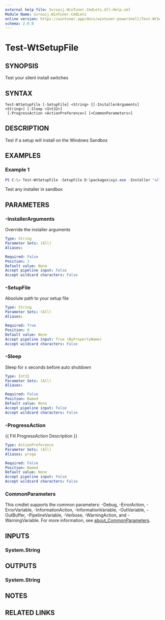 ```yaml
---
external help file: Svrooij.WinTuner.CmdLets.dll-Help.xml
Module Name: Svrooij.WinTuner.CmdLets
online version: https://wintuner.app/docs/wintuner-powershell/Test-WtSetupFile
schema: 2.0.0
---
```


# Test-WtSetupFile

## SYNOPSIS
Test your silent install switches

## SYNTAX

```
Test-WtSetupFile [-SetupFile] <String> [[-InstallerArguments] <String>] [-Sleep <Int32>]
 [-ProgressAction <ActionPreference>] [<CommonParameters>]
```

## DESCRIPTION
Test if a setup will install on the Windows Sandbox

## EXAMPLES

### Example 1
```powershell
PS C:\> Test-WtSetupFile -SetupFile D:\packages\xyz.exe -Installer "all your arguments"
```

Test any installer in sandbox

## PARAMETERS

### -InstallerArguments
Override the installer arguments

```yaml
Type: String
Parameter Sets: (All)
Aliases:

Required: False
Position: 1
Default value: None
Accept pipeline input: False
Accept wildcard characters: False
```

### -SetupFile
Absolute path to your setup file

```yaml
Type: String
Parameter Sets: (All)
Aliases:

Required: True
Position: 0
Default value: None
Accept pipeline input: True (ByPropertyName)
Accept wildcard characters: False
```

### -Sleep
Sleep for x seconds before auto shutdown

```yaml
Type: Int32
Parameter Sets: (All)
Aliases:

Required: False
Position: Named
Default value: None
Accept pipeline input: False
Accept wildcard characters: False
```

### -ProgressAction
{{ Fill ProgressAction Description }}

```yaml
Type: ActionPreference
Parameter Sets: (All)
Aliases: proga

Required: False
Position: Named
Default value: None
Accept pipeline input: False
Accept wildcard characters: False
```

### CommonParameters
This cmdlet supports the common parameters: -Debug, -ErrorAction, -ErrorVariable, -InformationAction, -InformationVariable, -OutVariable, -OutBuffer, -PipelineVariable, -Verbose, -WarningAction, and -WarningVariable. For more information, see [about_CommonParameters](http://go.microsoft.com/fwlink/?LinkID=113216).

## INPUTS

### System.String

## OUTPUTS

### System.String

## NOTES

## RELATED LINKS
